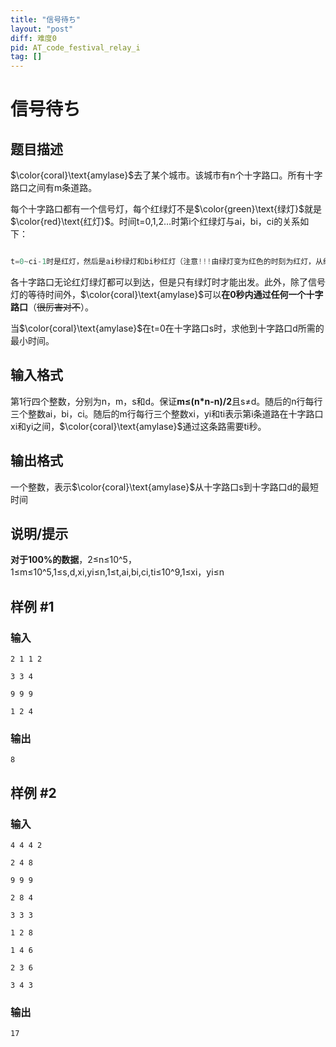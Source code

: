```yaml
---
title: "信号待ち"
layout: "post"
diff: 难度0
pid: AT_code_festival_relay_i
tag: []
---
```


# 信号待ち

## 题目描述

$\color{coral}\text{amylase}$去了某个城市。该城市有n个十字路口。所有十字路口之间有m条道路。

每个十字路口都有一个信号灯，每个红绿灯不是$\color{green}\text{绿灯}$就是$\color{red}\text{红灯}$。时间t=0,1,2…时第i个红绿灯与ai，bi，ci的关系如下：
```cpp
t=0~ci-1时是红灯，然后是ai秒绿灯和bi秒红灯（注意!!!由绿灯变为红色的时刻为红灯，从红到绿的时刻为绿灯。）
```
各十字路口无论红灯绿灯都可以到达，但是只有绿灯时才能出发。此外，除了信号灯的等待时间外，$\color{coral}\text{amylase}$可以**在0秒内通过任何一个十字路口**（~~很厉害对不~~）。

当$\color{coral}\text{amylase}$在t=0在十字路口s时，求他到十字路口d所需的最小时间。

## 输入格式

第1行四个整数，分别为n，m，s和d。保证**m≤(n*n-n)/2**且s≠d。随后的n行每行三个整数ai，bi，ci。随后的m行每行三个整数xi，yi和ti表示第i条道路在十字路口xi和yi之间，$\color{coral}\text{amylase}$通过这条路需要ti秒。

## 输出格式

一个整数，表示$\color{coral}\text{amylase}$从十字路口s到十字路口d的最短时间

## 说明/提示

**对于100%的数据**，2≤n≤10^5，1≤m≤10^5,1≤s,d,xi,yi≤n,1≤t,ai,bi,ci,ti≤10^9,1≤xi，yi≤n

## 样例 #1

### 输入

```
2 1 1 2
3 3 4
9 9 9
1 2 4
```

### 输出

```
8
```

## 样例 #2

### 输入

```
4 4 4 2
2 4 8
9 9 9
2 8 4
3 3 3
1 2 8
1 4 6
2 3 6
3 4 3
```

### 输出

```
17
```


